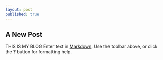 ```yaml
--- 
layout: post
published: true
---
```

## A New Post


THIS IS MY BLOG
Enter text in [Markdown](http://daringfireball.net/projects/markdown/). Use the toolbar above, or click the **?** button for formatting help.
